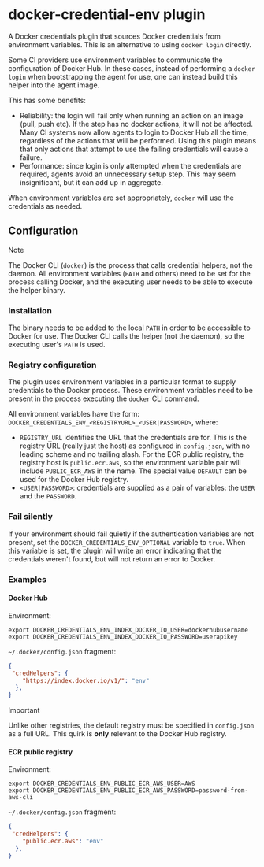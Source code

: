 # docker-credential-env plugin

A Docker credentials plugin that sources Docker credentials from environment
variables. This is an alternative to using `docker login` directly.

Some CI providers use environment variables to communicate the configuration of
Docker Hub. In these cases, instead of performing a `docker login` when
bootstrapping the agent for use, one can instead build this helper into the
agent image.

This has some benefits:

- Reliability: the login will fail only when running an action on an image
  (pull, push etc). If the step has no docker actions, it will not be affected.
  Many CI systems now allow agents to login to Docker Hub all the time,
  regardless of the actions that will be performed. Using this plugin means that
  only actions that attempt to use the failing credentials will cause a failure.
- Performance: since login is only attempted when the credentials are required,
  agents avoid an unnecessary setup step. This may seem insignificant, but it
  can add up in aggregate.

When environment variables are set appropriately, `docker` will use the
credentials as needed.

## Configuration

> [!NOTE]
> The Docker CLI (`docker`) is the process that calls credential helpers, not
> the daemon. All environment variables (`PATH` and others) need to be set for
> the process calling Docker, and the executing user needs to be able to execute
> the helper binary.

### Installation

The binary needs to be added to the local `PATH` in order to be accessible to
Docker for use. The Docker CLI calls the helper (not the daemon), so the
executing user's `PATH` is used.

### Registry configuration

The plugin uses environment variables in a particular format to supply
credentials to the Docker process. These environment variables need to be
present in the process executing the `docker` CLI command.

All environment variables have the form:
`DOCKER_CREDENTIALS_ENV_<REGISTRYURL>_<USER|PASSWORD>`, where:

- `REGISTRY_URL` identifies the URL that the credentials are for. This is the
  registry URL (really just the host) as configured in `config.json`, with no
  leading scheme and no trailing slash. For the ECR public registry, the
  registry host is `public.ecr.aws`, so the environment variable pair will
  include `PUBLIC_ECR_AWS` in the name. The special value `DEFAULT` can be used
  for the Docker Hub registry.
- `<USER|PASSWORD>`: credentials are supplied as a pair of variables: the `USER`
  and the `PASSWORD`.

### Fail silently

If your environment should fail quietly if the authentication variables are not
present, set the `DOCKER_CREDENTIALS_ENV_OPTIONAL` variable to `true`. When this
variable is set, the plugin will write an error indicating that the credentials
weren't found, but will not return an error to Docker.

### Examples

#### Docker Hub

Environment:

```shell
export DOCKER_CREDENTIALS_ENV_INDEX_DOCKER_IO_USER=dockerhubusername
export DOCKER_CREDENTIALS_ENV_INDEX_DOCKER_IO_PASSWORD=userapikey
```

`~/.docker/config.json` fragment:

```json
{
 "credHelpers": {
    "https://index.docker.io/v1/": "env"
  },
}
```

> [!IMPORTANT]
> Unlike other registries, the default registry must be specified in
> `config.json` as a full URL. This quirk is **only** relevant to the Docker Hub
> registry.

#### ECR public registry

Environment:

```shell
export DOCKER_CREDENTIALS_ENV_PUBLIC_ECR_AWS_USER=AWS
export DOCKER_CREDENTIALS_ENV_PUBLIC_ECR_AWS_PASSWORD=password-from-aws-cli
```

`~/.docker/config.json` fragment:

```json
{
 "credHelpers": {
    "public.ecr.aws": "env"
  },
}
```
